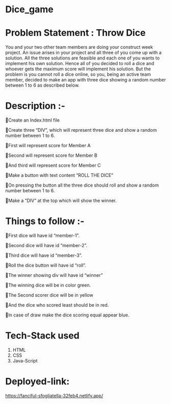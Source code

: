 # Dice_game

# Problem Statement : Throw Dice
You and your two other team members are doing your construct week project. An issue arises in your project and all three of you come up with a solution. All the three solutions are feasible and each one of you wants to implement his own solution. Hence all of you decided to roll a dice and whoever gets the maximum score will implement his solution. But the problem is you cannot roll a dice online, so you, being an active team member, decided to make an app with three dice showing a random number between 1 to 6 as described below.

# Description :-
🌟Create an Index.html file

🌟Create three “DIV”, which will represent three dice and show a random number between 1 to 6.

🌟First will represent score for Member A

🌟Second will represent score for Member B

🌟And third will represent score for Member C

🌟Make a button with text content “ROLL THE DICE”

🌟On pressing the button all the three dice should roll and show a random number between 1 to 6.

🌟Make a “DIV” at the top which will show the winner.

# Things to follow :-
🌟First dice will have id “member-1”.

🌟Second dice will have id “member-2”.

🌟Third dice will have id “member-3”.

🌟Roll the dice button will have id “roll”.

🌟The winner showing div will have id “winner”

🌟The winning dice will be in color green.

🌟The Second scorer dice will be in yellow

🌟And the dice who scored least should be in red.

🌟In case of draw make the dice scoring equal appear blue.

# Tech-Stack used
1. HTML
2. CSS
3. Java-Script

# Deployed-link:
https://fanciful-sfogliatella-32feb4.netlify.app/
